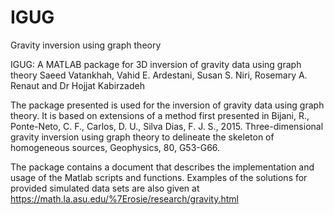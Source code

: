 # IGUG
Gravity inversion using graph theory

IGUG: A MATLAB package for 3D inversion of gravity data using graph theory
Saeed Vatankhah, Vahid E. Ardestani, Susan S. Niri,  Rosemary A. Renaut and Dr Hojjat Kabirzadeh

The package presented is used for the inversion of gravity data using graph theory. 
It is based on extensions of a method first presented in
Bijani, R., Ponte-Neto, C. F., Carlos, D. U., Silva Dias, F. J. S., 2015. Three-dimensional gravity inversion using graph theory to delineate the skeleton of homogeneous sources, Geophysics, 80, G53-G66.

The package contains a document that describes the implementation and usage of the Matlab scripts and functions. 
Examples of the solutions for provided simulated data sets are also given at 
https://math.la.asu.edu/%7Erosie/research/gravity.html

